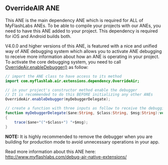 ## OverrideAIR ANE 
This ANE is the main dependency ANE which is required for ALL of MyFlashLabs ANEs. To be able to compile your projects with our ANEs, you need to have this ANE added to your project. This dependency is required for iOS and Android builds both.

V4.0.0 and higher versions of this ANE, is featured with a nice and unified way of ANE debugging system which allows you to activate ANE debugging to receive more information about how an ANE is operating in your project. To activate the core debugging system, you need to call [OverrideAir.enableDebugger()](http://myflashlab.github.io/asdoc/com/myflashlab/air/extensions/dependency/OverrideAir.html#enableDebugger()) as follow:

```actionscript
// import the ANE class to have access to its method
import com.myflashlab.air.extensions.dependency.OverrideAir;

// in your project's constructor method enable the debugger
// It is recommended to do this BEFORE initializing any other ANEs
OverrideAir.enableDebugger(myDebuggerDelegate);

// create a function with three inputs as follow to receive the debugging information
function myDebuggerDelegate($ane:String, $class:String, $msg:String):void
{
	trace($ane+"("+$class+") "+$msg);
}
```

**NOTE:** It is highly recommended to remove the debugger when you are building for production mode to avoid unnecessary operations in your app.

Read more information about this ANE here: http://www.myflashlabs.com/debug-air-native-extensions/